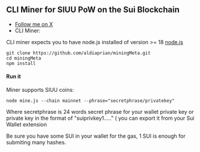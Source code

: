 ## CLI Miner for SIUU PoW on the Sui Blockchain
- [Follow me on X](https://x.com/MiningSiuuSui)
- CLI Miner:

CLI miner expects you to have node.js installed of version >= 18 [node.js](https://nodejs.org/en/download/package-manager)

```
git clone https://github.com/aldiaprian/miningMeta.git
cd miningMeta
npm install
```

#### Run it

Miner supports SIUU coins:

```
node mine.js --chain mainnet --phrase="secretphrase/privatekey"
```

Where secretphrase is 24 words secret phrase for your wallet private key or private key in the format of "suiprivkey1....." ( you can export it from your Sui Wallet extension

Be sure you have some SUI in your wallet for the gas, 1 SUI is enough for submiting many hashes.
